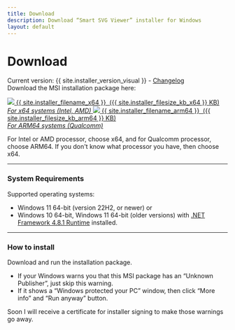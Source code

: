 ```yaml
---
title: Download
description: Download “Smart SVG Viewer” installer for Windows
layout: default
---
```


# Download
Current version: {{ site.installer_version_visual }} - [Changelog](/SmartSvgViewer/changelog/)\
Download the MSI installation package here:

<a class="btn" href="https://github.com/sla80/SmartSvgViewer/releases/download/v{{ site.installer_version }}/{{ site.installer_filename_x64 }}">
  <img class="dl" src="{{ '/images/icon_download.svg' | relative_url }}" />
  <span class="dl">{{ site.installer_filename_x64 }}&nbsp;&nbsp;({{ site.installer_filesize_kb_x64 }} KB)<br/><i>For x64 systems (Intel, AMD)</i></span>
</a>

<a class="btn" href="https://github.com/sla80/SmartSvgViewer/releases/download/v{{ site.installer_version }}/{{ site.installer_filename_arm64 }}">
  <img class="dl" src="{{ '/images/icon_download.svg' | relative_url }}" />
  <span class="dl">{{ site.installer_filename_arm64 }}&nbsp;&nbsp;({{ site.installer_filesize_kb_arm64 }} KB)<br/><i>For ARM64 systems (Qualcomm)</i></span>
</a>

For Intel or AMD processor, choose x64, and for Qualcomm processor, choose ARM64. If you don't know what processor you have, then choose x64.

- - - -
### System Requirements
Supported operating systems:
- Windows 11 64-bit (version 22H2, or newer) or
- Windows 10 64-bit, Windows 11 64-bit (older versions) with [.NET Framework 4.8.1 Runtime](https://dotnet.microsoft.com/download/dotnet-framework) installed.

- - - -
### How to install
Download and run the installation package.
- If your Windows warns you that this MSI package has an “Unknown Publisher”, just skip this warning.
- If it shows а “Windows protected your PC” window, then click “More info” and “Run anyway” button.

Soon I will receive a certificate for installer signing to make those warnings go away.
